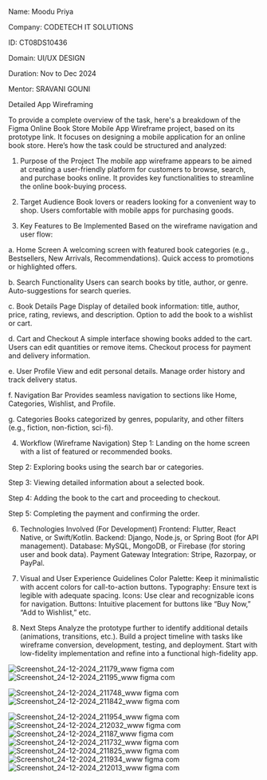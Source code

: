 Name: Moodu Priya

Company: CODETECH IT SOLUTIONS

ID: CT08DS10436

Domain: UI/UX DESIGN

Duration: Nov to Dec 2024

Mentor: SRAVANI GOUNI

Detailed App Wireframing


To provide a complete overview of the task, here's a breakdown of the Figma Online Book Store Mobile App Wireframe project, based on its prototype link. It focuses on designing a mobile application for an online book store. Here’s how the task could be structured and analyzed:

1. Purpose of the Project
The mobile app wireframe appears to be aimed at creating a user-friendly platform for customers to browse, search, and purchase books online. It provides key functionalities to streamline the online book-buying process.

2. Target Audience
Book lovers or readers looking for a convenient way to shop.
Users comfortable with mobile apps for purchasing goods.
3. Key Features to Be Implemented
Based on the wireframe navigation and user flow:

a. Home Screen
A welcoming screen with featured book categories (e.g., Bestsellers, New Arrivals, Recommendations).
Quick access to promotions or highlighted offers.

b. Search Functionality
Users can search books by title, author, or genre.
Auto-suggestions for search queries.

c. Book Details Page
Display of detailed book information: title, author, price, rating, reviews, and description.
Option to add the book to a wishlist or cart.

d. Cart and Checkout
A simple interface showing books added to the cart.
Users can edit quantities or remove items.
Checkout process for payment and delivery information.

e. User Profile
View and edit personal details.
Manage order history and track delivery status.

f. Navigation Bar
Provides seamless navigation to sections like Home, Categories, Wishlist, and Profile.

g. Categories
Books categorized by genres, popularity, and other filters (e.g., fiction, non-fiction, sci-fi).

4. Workflow (Wireframe Navigation)
Step 1: Landing on the home screen with a list of featured or recommended books.

Step 2: Exploring books using the search bar or categories.

Step 3: Viewing detailed information about a selected book.

Step 4: Adding the book to the cart and proceeding to checkout.

Step 5: Completing the payment and confirming the order.

6. Technologies Involved (For Development)
Frontend: Flutter, React Native, or Swift/Kotlin.
Backend: Django, Node.js, or Spring Boot (for API management).
Database: MySQL, MongoDB, or Firebase (for storing user and book data).
Payment Gateway Integration: Stripe, Razorpay, or PayPal.

8. Visual and User Experience Guidelines
Color Palette: Keep it minimalistic with accent colors for call-to-action buttons.
Typography: Ensure text is legible with adequate spacing.
Icons: Use clear and recognizable icons for navigation.
Buttons: Intuitive placement for buttons like “Buy Now,” “Add to Wishlist,” etc.

10. Next Steps
Analyze the prototype further to identify additional details (animations, transitions, etc.).
Build a project timeline with tasks like wireframe conversion, development, testing, and deployment.
Start with low-fidelity implementation and refine into a functional high-fidelity app.

![Screenshot_24-12-2024_21179_www figma com](https://github.com/user-attachments/assets/9e8d36ef-ccb0-42b9-8682-df0ea09e721d)
![Screenshot_24-12-2024_21195_www figma com](https://github.com/user-attachments/assets/2acc59cf-f697-45eb-8e9a-44720821babc)

![Screenshot_24-12-2024_211748_www figma com](https://github.com/user-attachments/assets/14327d54-b8c3-44a3-b683-47fee2b2a142)
![Screenshot_24-12-2024_211842_www figma com](https://github.com/user-attachments/assets/2730b060-7890-4afa-9836-d69a7e987837)

![Screenshot_24-12-2024_211954_www figma com](https://github.com/user-attachments/assets/b69300f1-d31e-4c91-b2b2-137f0f63f161)
![Screenshot_24-12-2024_212032_www figma com](https://github.com/user-attachments/assets/16e45101-ac5b-4cd2-afc0-03fcea7944ca)
![Screenshot_24-12-2024_21187_www figma com](https://github.com/user-attachments/assets/4dac5ead-7d59-4ceb-9563-b0815e42e1d6)
![Screenshot_24-12-2024_211732_www figma com](https://github.com/user-attachments/assets/336315b1-3dca-493e-ad02-b150641a2ac5)
![Screenshot_24-12-2024_211825_www figma com](https://github.com/user-attachments/assets/a51dcedf-25a9-454e-9e27-caf853f2ae88)
![Screenshot_24-12-2024_211934_www figma com](https://github.com/user-attachments/assets/ad6c545f-a8b6-4a44-9486-37354b4ca567)
![Screenshot_24-12-2024_212013_www figma com](https://github.com/user-attachments/assets/3387b72b-122e-4d07-98fb-43fde59f17f5)


